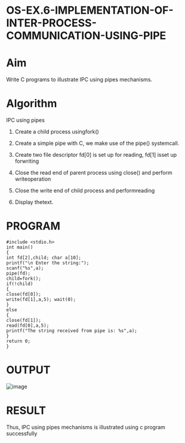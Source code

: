 # OS-EX.6-IMPLEMENTATION-OF-INTER-PROCESS-COMMUNICATION-USING-PIPE

# Aim

Write C programs to illustrate IPC using pipes mechanisms.

# Algorithm

IPC using pipes

1. Create a child process usingfork()

2. Create a simple pipe with C, we make use of the pipe() systemcall.

3. Create two file descriptor fd[0] is set up for reading, fd[1] isset up forwriting

4. Close the read end of parent process using close() and perform writeoperation


5. Close the write end of child process and performreading

6. Display thetext.

# PROGRAM
```
#include <stdio.h>
int main()
{
int fd[2],child; char a[10];
printf("\n Enter the string:");
scanf("%s",a);
pipe(fd);
child=fork();
if(!child)
{
close(fd[0]);
write(fd[1],a,5); wait(0);
}
else
{
close(fd[1]);
read(fd[0],a,5);
printf("The string received from pipe is: %s",a);
}
return 0;
}
```

# OUTPUT

![image](https://github.com/Harsayazheni/OS-EX.6-IMPLEMENTATION-OF-INTER-PROCESS-COMMUNICATION-USING-PIPE/assets/118708467/9c9a59a5-12e1-46bc-a71f-91a4bd16d5b0)


# RESULT 

Thus, IPC using pipes mechanisms is illustrated using c program successfully
